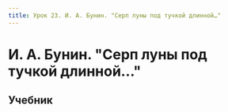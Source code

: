 ```yaml
---
title: Урок 23. И. А. Бунин. "Серп луны под тучкой длинной…"
---
```


# И. А. Бунин. "Серп луны под тучкой длинной…"

## Учебник